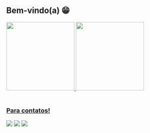 ## Bem-vindo(a) 😁

 <div>
   <a href="https://github.com/vazlucas3">
   <img height="180em" src="https://github-readme-stats.vercel.app/api?username=vazlucas3&show_icons=true&theme=dark&include_all_commits=true&count_private=true"/>
   <img height="180em" src="https://github-readme-stats.vercel.app/api/top-langs/?username=vazlucas3&layout=compact&langs_count=6&theme=tokyonight"/>
</div>
    
<br>
 
### Para contatos!
 
<div> 
  <a href="https://www.instagram.com/ribeiro_lucasvaz" target="_blank"><img src="https://img.shields.io/badge/-Instagram-%23E4405F?style=for-the-badge&logo=instagram&logoColor=white" target="_blank"></a>
 <a href="https://discord.gg/1344068238602014771" target="_blank"><img src="https://img.shields.io/badge/Discord-7289DA?style=for-the-badge&logo=discord&logoColor=white" target="_blank"></a> 
  <!--<a href = "vazlucas"><img src="https://img.shields.io/badge/-Gmail-%23333?style=for-the-badge&logo=gmail&logoColor=white" target="_blank"></a>-->
  <a href="https://www.linkedin.com/in/lucas-vaz-ribeiro-93736a2ba" target="_blank"><img src="https://img.shields.io/badge/-LinkedIn-%230077B5?style=for-the-badge&logo=linkedin&logoColor=white" target="_blank"></a>
</div>

